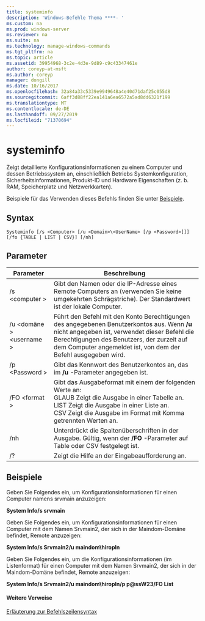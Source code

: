 ```yaml
---
title: systeminfo
description: 'Windows-Befehle Thema ****- '
ms.custom: na
ms.prod: windows-server
ms.reviewer: na
ms.suite: na
ms.technology: manage-windows-commands
ms.tgt_pltfrm: na
ms.topic: article
ms.assetid: 39954968-3c2e-4d3e-9d89-c9c43347461e
author: coreyp-at-msft
ms.author: coreyp
manager: dongill
ms.date: 10/16/2017
ms.openlocfilehash: 32a84a33c5339e9949648a4e40d71daf25c055d8
ms.sourcegitcommit: 6aff3d88ff22ea141a6ea6572a5ad8dd6321f199
ms.translationtype: MT
ms.contentlocale: de-DE
ms.lasthandoff: 09/27/2019
ms.locfileid: "71370694"
---
```

# <a name="systeminfo"></a>systeminfo



Zeigt detaillierte Konfigurationsinformationen zu einem Computer und dessen Betriebssystem an, einschließlich Betriebs Systemkonfiguration, Sicherheitsinformationen, Produkt-ID und Hardware Eigenschaften (z. b. RAM, Speicherplatz und Netzwerkkarten).

Beispiele für das Verwenden dieses Befehls finden Sie unter [Beispiele](#BKMK_examples).

## <a name="syntax"></a>Syntax

```
Systeminfo [/s <Computer> [/u <Domain>\<UserName> [/p <Password>]]] [/fo {TABLE | LIST | CSV}] [/nh]
```

## <a name="parameters"></a>Parameter

|Parameter|Beschreibung|
|---------|-----------|
|/s \<computer >|Gibt den Namen oder die IP-Adresse eines Remote Computers an (verwenden Sie keine umgekehrten Schrägstriche). Der Standardwert ist der lokale Computer.|
|/u \<domäne > \<username >|Führt den Befehl mit den Konto Berechtigungen des angegebenen Benutzerkontos aus. Wenn **/u** nicht angegeben ist, verwendet dieser Befehl die Berechtigungen des Benutzers, der zurzeit auf dem Computer angemeldet ist, von dem der Befehl ausgegeben wird.|
|/p \<Password >|Gibt das Kennwort des Benutzerkontos an, das im **/u** -Parameter angegeben ist.|
|/FO \<format >|Gibt das Ausgabeformat mit einem der folgenden Werte an:</br>GLAUB Zeigt die Ausgabe in einer Tabelle an.</br>LIST Zeigt die Ausgabe in einer Liste an.</br>CSV Zeigt die Ausgabe im Format mit Komma getrennten Werten an.|
|/nh|Unterdrückt die Spaltenüberschriften in der Ausgabe. Gültig, wenn der **/FO** -Parameter auf Table oder CSV festgelegt ist.|
|/?|Zeigt die Hilfe an der Eingabeaufforderung an.|

## <a name="BKMK_examples"></a>Beispiele

Geben Sie Folgendes ein, um Konfigurationsinformationen für einen Computer namens srvmain anzuzeigen:

**System Info/s srvmain**

Geben Sie Folgendes ein, um Konfigurationsinformationen für einen Computer mit dem Namen Srvmain2, der sich in der Maindom-Domäne befindet, Remote anzuzeigen:

**System Info/s Srvmain2/u maindom\hiropln**

Geben Sie Folgendes ein, um die Konfigurationsinformationen (im Listenformat) für einen Computer mit dem Namen Srvmain2, der sich in der Maindom-Domäne befindet, Remote anzuzeigen:

**System Info/s Srvmain2/u maindom\hiropln/p p@ssW23/FO List**

#### <a name="additional-references"></a>Weitere Verweise

[Erläuterung zur Befehlszeilensyntax](command-line-syntax-key.md)